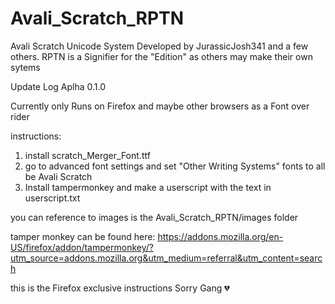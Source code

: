 # Avali_Scratch_RPTN
Avali Scratch Unicode System Developed by JurassicJosh341 and a few others. RPTN is a Signifier for the "Edition" as others may make their own sytems

Update Log
Aplha 0.1.0

Currently only Runs on Firefox and maybe other browsers as a Font over rider



instructions:

1. install scratch_Merger_Font.ttf
2. go to advanced font settings and set "Other Writing Systems" fonts to all be Avali Scratch
3. Install tampermonkey and make a userscript with the text in userscript.txt


you can reference to images is the Avali_Scratch_RPTN/images folder

tamper monkey can be found here:
https://addons.mozilla.org/en-US/firefox/addon/tampermonkey/?utm_source=addons.mozilla.org&utm_medium=referral&utm_content=search

this is the Firefox exclusive instructions Sorry Gang 💔

